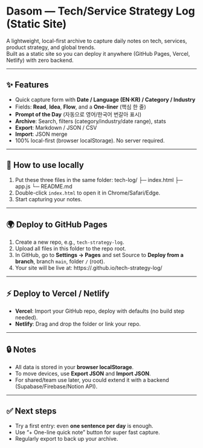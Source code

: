 # Dasom — Tech/Service Strategy Log (Static Site)

A lightweight, local-first archive to capture daily notes on tech, services, product strategy, and global trends.  
Built as a static site so you can deploy it anywhere (GitHub Pages, Vercel, Netlify) with zero backend.

---

## ✨ Features
- Quick capture form with **Date / Language (EN·KR) / Category / Industry**
- Fields: **Read**, **Idea**, **Flow**, and a **One-liner** (핵심 한 줄)
- **Prompt of the Day** (자동으로 영어/한국어 번갈아 표시)
- **Archive**: Search, filters (category/industry/date range), stats
- **Export**: Markdown / JSON / CSV
- **Import**: JSON merge
- 100% local-first (browser localStorage). No server required.

---

## 🚀 How to use locally
1. Put these three files in the same folder:
tech-log/
├─ index.html
├─ app.js
└─ README.md
2. Double-click `index.html` to open it in Chrome/Safari/Edge.
3. Start capturing your notes.

---

## 🌍 Deploy to GitHub Pages
1. Create a new repo, e.g., `tech-strategy-log`.
2. Upload all files in this folder to the repo root.
3. In GitHub, go to **Settings → Pages** and set Source to **Deploy from a branch**, branch `main`, folder `/` (root).
4. Your site will be live at:
https://<your-username>.github.io/tech-strategy-log/

---

## ⚡ Deploy to Vercel / Netlify
- **Vercel**: Import your GitHub repo, deploy with defaults (no build step needed).
- **Netlify**: Drag and drop the folder or link your repo.

---

## 🔒 Notes
- All data is stored in your **browser localStorage**.
- To move devices, use **Export JSON** and **Import JSON**.
- For shared/team use later, you could extend it with a backend (Supabase/Firebase/Notion API).

---

## ✅ Next steps
- Try a first entry: even **one sentence per day** is enough.
- Use “+ One-line quick note” button for super fast capture.
- Regularly export to back up your archive.
